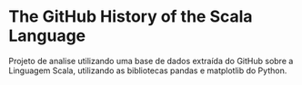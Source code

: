 # The GitHub History of the Scala Language
 Projeto de analise utilizando uma base de dados extraída do GitHub sobre a Linguagem Scala, utilizando as bibliotecas pandas e matplotlib do Python.
